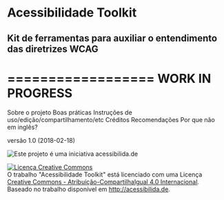# Acessibilidade Toolkit
## Kit de ferramentas para auxiliar o entendimento das diretrizes WCAG

==================
WORK IN PROGRESS
==================

Sobre o projeto
Boas práticas
Instruções de uso/edição/compartilhamento/etc
Créditos
Recomendações
Por que não em inglês?

versão 1.0 (2018-02-18)

<img alt="Este projeto é uma iniciativa acessibilida.de" src="http://acessibilida.de/img/logo-acessibilidade-projeto-iniciativa.png" />

<a rel="license" href="http://creativecommons.org/licenses/by-sa/4.0/"><img alt="Licença Creative Commons" style="border-width:0" src="https://i.creativecommons.org/l/by-sa/4.0/88x31.png" /></a><br />O trabalho <span xmlns:dct="http://purl.org/dc/terms/" property="dct:title">"Acessibilidade Toolkit"</span> está licenciado com uma Licença <a rel="license" href="https://creativecommons.org/licenses/by-sa/4.0/deed.pt_BR">Creative Commons - Atribuição-CompartilhaIgual 4.0 Internacional</a>.<br />Baseado no trabalho disponível em <a xmlns:dct="http://purl.org/dc/terms/" href="http://acessibilida.de" rel="dct:source">http://acessibilida.de</a>.

